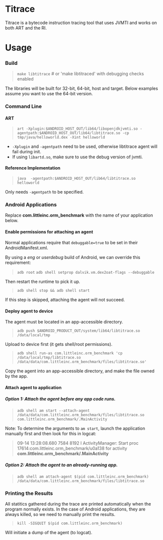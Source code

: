 # Titrace

Titrace is a bytecode instruction tracing tool that uses JVMTI and works on both ART and the RI.

# Usage
### Build
>    `make libtitrace`  # or 'make libtitraced' with debugging checks enabled

The libraries will be built for 32-bit, 64-bit, host and target. Below examples assume you want to use the 64-bit version.
### Command Line
#### ART
>    `art -Xplugin:$ANDROID_HOST_OUT/lib64/libopenjdkjvmti.so -agentpath:$ANDROID_HOST_OUT/lib64/libtitrace.so -cp tmp/java/helloworld.dex -Xint helloworld`

* `-Xplugin` and `-agentpath` need to be used, otherwise libtitrace agent will fail during init.
* If using `libartd.so`, make sure to use the debug version of jvmti.
#### Reference Implementation
>    `java  -agentpath:$ANDROID_HOST_OUT/lib64/libtitrace.so helloworld`

Only needs `-agentpath` to be specified.
### Android Applications
Replace __com.littleinc.orm_benchmark__ with the name of your application below.
#### Enable permissions for attaching an agent
Normal applications require that `debuggable=true` to be set in their AndroidManifest.xml.

By using a *eng* or *userdebug* build of Android, we can override this requirement:
> `adb root`
> `adb shell setprop dalvik.vm.dex2oat-flags --debuggable`

Then restart the runtime to pick it up.
> `adb shell stop && adb shell start`

If this step is skipped, attaching the agent will not succeed.
#### Deploy agent to device
The agent must be located in an app-accessible directory.

> `adb push $ANDROID_PRODUCT_OUT/system/lib64/libtitrace.so  /data/local/tmp`

Upload to device first (it gets shell/root permissions).

> `adb shell run-as com.littleinc.orm_benchmark 'cp /data/local/tmp/libtitrace.so /data/data/com.littleinc.orm_benchmark/files/libtitrace.so'`

Copy the agent into an app-accessible directory, and make the file owned by the app.

#### Attach agent to application

##### Option 1: Attach the agent before any app code runs.
> `adb shell am start --attach-agent /data/data/com.littleinc.orm_benchmark/files/libtitrace.so com.littleinc.orm_benchmark/.MainActivity`

Note: To determine the arguments to `am start`, launch the application manually first and then look for this in logcat:

> 09-14 13:28:08.680  7584  8192 I ActivityManager: Start proc 17614:com.littleinc.orm_benchmark/u0a138 for activity **com.littleinc.orm_benchmark/.MainActivity**

##### Option 2: Attach the agent to an already-running app.
> `adb shell am attach-agent $(pid com.littleinc.orm_benchmark)  /data/data/com.littleinc.orm_benchmark/files/libtitrace.so`

### Printing the Results
All statitics gathered during the trace are printed automatically when the program normally exists. In the case of Android applications, they are always killed, so we need to manually print the results.

>    `kill -SIGQUIT $(pid com.littleinc.orm_benchmark)`

Will initiate a dump of the agent (to logcat).


